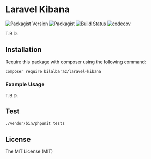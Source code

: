 # Laravel Kibana

![Packagist Version](https://img.shields.io/packagist/v/bilalbaraz/laravel-kibana)
![Packagist](https://img.shields.io/packagist/l/bilalbaraz/laravel-kibana)
[![Build Status](https://travis-ci.org/bilalbaraz/laravel-kibana.svg?branch=master)](https://travis-ci.org/bilalbaraz/laravel-kibana)
[![codecov](https://codecov.io/gh/bilalbaraz/laravel-kibana/branch/master/graph/badge.svg)](https://codecov.io/gh/bilalbaraz/laravel-kibana)

T.B.D.

## Installation

Require this package with composer using the following command:

```bash
composer require bilalbaraz/laravel-kibana
```

### Example Usage

T.B.D.

## Test

```bash
./vendor/bin/phpunit tests
```

## License

The MIT License (MIT)
